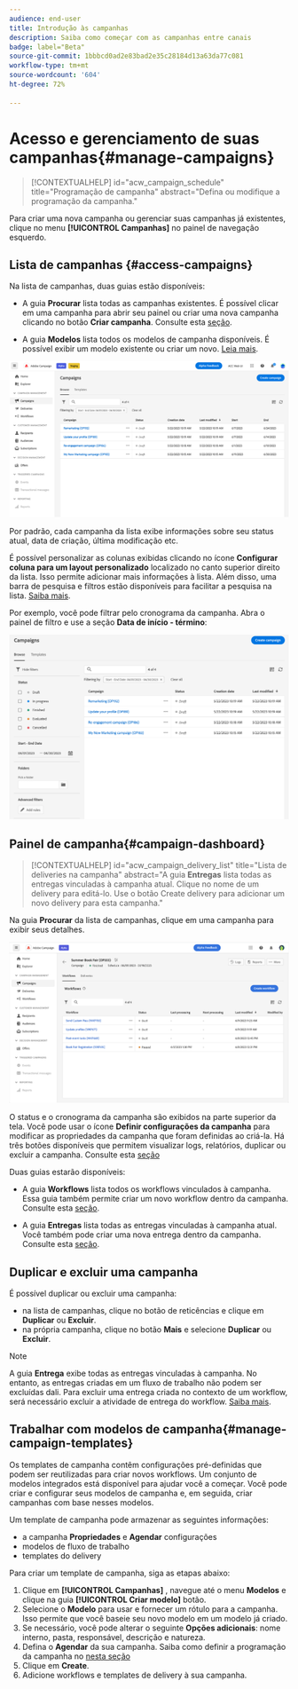 ```yaml
---
audience: end-user
title: Introdução às campanhas
description: Saiba como começar com as campanhas entre canais
badge: label="Beta"
source-git-commit: 1bbbcd0ad2e83bad2e35c28184d13a63da77c081
workflow-type: tm+mt
source-wordcount: '604'
ht-degree: 72%

---
```



# Acesso e gerenciamento de suas campanhas{#manage-campaigns}

>[!CONTEXTUALHELP]
>id="acw_campaign_schedule"
>title="Programação de campanha"
>abstract="Defina ou modifique a programação da campanha."

Para criar uma nova campanha ou gerenciar suas campanhas já existentes, clique no menu **[!UICONTROL Campanhas]** no painel de navegação esquerdo.

## Lista de campanhas {#access-campaigns}

Na lista de campanhas, duas guias estão disponíveis:

* A guia **Procurar** lista todas as campanhas existentes. É possível clicar em uma campanha para abrir seu painel ou criar uma nova campanha clicando no botão **Criar campanha**. Consulte esta [seção](create-campaigns.md#create-campaigns).

* A guia **Modelos** lista todos os modelos de campanha disponíveis. É possível exibir um modelo existente ou criar um novo. [Leia mais](#manage-campaign-templates).

![Lista de campanhas](assets/campaign-list.png)

Por padrão, cada campanha da lista exibe informações sobre seu status atual, data de criação, última modificação etc.

É possível personalizar as colunas exibidas clicando no ícone **Configurar coluna para um layout personalizado** localizado no canto superior direito da lista. Isso permite adicionar mais informações à lista. Além disso, uma barra de pesquisa e filtros estão disponíveis para facilitar a pesquisa na lista. [Saiba mais](../get-started/user-interface.md#list-screens).

Por exemplo, você pode filtrar pelo cronograma da campanha. Abra o painel de filtro e use a seção **Data de início - término**:

![Filtro de campanha](assets/campaign-filter-on-dates.png)

## Painel de campanha{#campaign-dashboard}

>[!CONTEXTUALHELP]
>id="acw_campaign_delivery_list"
>title="Lista de deliveries na campanha"
>abstract="A guia **Entregas** lista todas as entregas vinculadas à campanha atual. Clique no nome de um delivery para editá-lo. Use o botão Create delivery para adicionar um novo delivery para esta campanha."

Na guia **Procurar** da lista de campanhas, clique em uma campanha para exibir seus detalhes.

![Painel de campanha](assets/campaign-dashboard.png)

O status e o cronograma da campanha são exibidos na parte superior da tela. Você pode usar o ícone **Definir configurações da campanha** para modificar as propriedades da campanha que foram definidas ao criá-la. Há três botões disponíveis que permitem visualizar logs, relatórios, duplicar ou excluir a campanha. Consulte esta [seção](create-campaigns.md#create-campaigns)

Duas guias estarão disponíveis:

* A guia **Workflows** lista todos os workflows vinculados à campanha. Essa guia também permite criar um novo workflow dentro da campanha. Consulte esta [seção](create-campaigns.md#create-campaigns).

* A guia **Entregas** lista todas as entregas vinculadas à campanha atual. Você também pode criar uma nova entrega dentro da campanha. Consulte esta [seção](create-campaigns.md#create-campaigns).

## Duplicar e excluir uma campanha

É possível duplicar ou excluir uma campanha:

* na lista de campanhas, clique no botão de reticências e clique em **Duplicar** ou **Excluir**.
* na própria campanha, clique no botão **Mais** e selecione **Duplicar** ou **Excluir**.

>[!NOTE]
>
>A guia **Entrega** exibe todas as entregas vinculadas à campanha. No entanto, as entregas criadas em um fluxo de trabalho não podem ser excluídas dali. Para excluir uma entrega criada no contexto de um workflow, será necessário excluir a atividade de entrega do workflow. [Saiba mais](../msg/gs-messages.md#delivery-delete).

## Trabalhar com modelos de campanha{#manage-campaign-templates}

Os templates de campanha contêm configurações pré-definidas que podem ser reutilizadas para criar novos workflows. Um conjunto de modelos integrados está disponível para ajudar você a começar. Você pode criar e configurar seus modelos de campanha e, em seguida, criar campanhas com base nesses modelos.

Um template de campanha pode armazenar as seguintes informações:

* a campanha **Propriedades** e **Agendar** configurações
* modelos de fluxo de trabalho
* templates do delivery

Para criar um template de campanha, siga as etapas abaixo:

1. Clique em **[!UICONTROL Campanhas]** , navegue até o menu **Modelos** e clique na guia **[!UICONTROL Criar modelo]** botão.
1. Selecione o **Modelo** para usar e fornecer um rótulo para a campanha. Isso permite que você baseie seu novo modelo em um modelo já criado.
1. Se necessário, você pode alterar o seguinte **Opções adicionais**: nome interno, pasta, responsável, descrição e natureza.
1. Defina o **Agendar** da sua campanha. Saiba como definir a programação da campanha no [nesta seção](create-campaigns.md#campaign-schedule)
1. Clique em **Create**.
1. Adicione workflows e templates de delivery à sua campanha.
